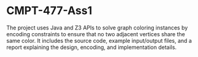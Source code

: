 # CMPT-477-Ass1
The project uses Java and Z3 APIs to solve graph coloring instances by encoding constraints to ensure that no two adjacent vertices share the same color. It includes the source code, example input/output files, and a report explaining the design, encoding, and implementation details.
